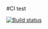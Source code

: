 #CI test

[![Build status](https://ci.appveyor.com/api/projects/status/xlahvcy78v0s84pq?svg=true)](https://ci.appveyor.com/project/89YAMAL/ajs5-1)
